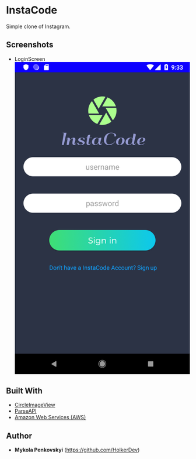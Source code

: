 # InstaCode
Simple clone of Instagram.

## Screenshots
* LoginScreen
![alt text](https://github.com/HolkerDev/InstaCode/blob/master/Screenshot_1543177989.png)

## Built With
* [CircleImageView](https://github.com/hdodenhof/CircleImageView)
* [ParseAPI](https://parseplatform.org/)
* [Amazon Web Services (AWS)](https://aws.amazon.com/?nc1=f_ls)

## Author 
* **Mykola Penkovskyi** (https://github.com/HolkerDev)
